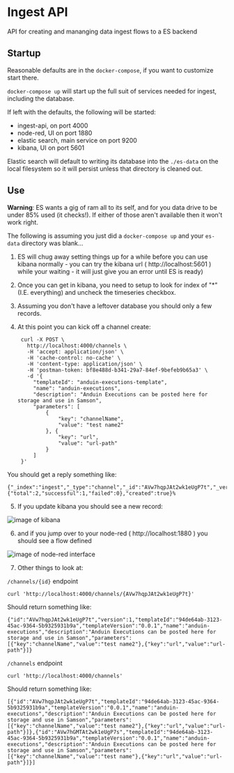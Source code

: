 # Ingest API

API for creating and mananging data ingest flows to a ES backend

## Startup

Reasonable defaults are in the `docker-compose`, if you want to customize start there.

`docker-compose up` will start up the full suit of services needed for ingest, including the database.

If left with the defaults, the following will be started:
- ingest-api, on port 4000
- node-red, UI on port 1880
- elastic search, main service on port 9200
- kibana, UI on port 5601

Elastic search will default to writing its database into the `./es-data` on the local filesystem so it
will persist unless that directory is cleaned out.

## Use
**Warning**: ES wants a gig of ram all to its self, and for you data drive to be under 85% used (it checks!). If either of those aren't available then it won't work right.

The following is assuming you just did a `docker-compose up` and your `es-data` directory was blank...

1. ES will chug away setting things up for a while before you can use kibana normally - you can try the kibana url ( http://localhost:5601 ) while your waiting - it will just give you an error until ES is ready)

2. Once you can get in kibana, you need to setup to look for index of "*" (I.E. everything) and uncheck the timeseries checkbox.

3. Assuming you don't have a leftover database you should only a few records.

4. At this point you can kick off a channel create:

        curl -X POST \
          http://localhost:4000/channels \
          -H 'accept: application/json' \
          -H 'cache-control: no-cache' \
          -H 'content-type: application/json' \
          -H 'postman-token: bf8e488d-b341-29a7-84ef-9befeb9b65a3' \
          -d '{
            "templateId": "anduin-executions-template",
            "name": "anduin-executions",
            "description": "Anduin Executions can be posted here for storage and use in Samson",
            "parameters": [
                {
                    "key": "channelName",
                    "value": "test name2"
                }, {
                    "key": "url",
                    "value": "url-path"
                }
            ]
        }'

You should get a reply something like:

    {"_index":"ingest","_type":"channel","_id":"AVw7hqpJAt2wk1eUgP7t","_version":1,"result":"created","_shards":{"total":2,"successful":1,"failed":0},"created":true}%                                                                                                  

5. If you update kibana you should see a new record:

![image of kibana](https://github.com/samtecspg/alpha-ingest-api/blob/develop/docs/img/kibana_from_channel_create.jpg "New channel record")

6. and if you jump over to your node-red ( http://localhost:1880 ) you should see a flow defined

![image of node-red interface](https://github.com/samtecspg/alpha-ingest-api/blob/develop/docs/img/node_red_from_channel_create.jpg "New channel flow in node-red")

7. Other things to look at:  

`/channels/{id}` endpoint

`curl 'http://localhost:4000/channels/{AVw7hqpJAt2wk1eUgP7t}'`

Should return something like:

`{"id":"AVw7hqpJAt2wk1eUgP7t","version":1,"templateId":"94de64ab-3123-45ac-9364-5b9325931b9a","templateVersion":"0.0.1","name":"anduin-executions","description":"Anduin Executions can be posted here for storage and use in Samson","parameters":[{"key":"channelName","value":"test name2"},{"key":"url","value":"url-path"}]}`

`/channels` endpoint

`curl 'http://localhost:4000/channels'`

Should return something like:

`[{"id":"AVw7hqpJAt2wk1eUgP7t","templateId":"94de64ab-3123-45ac-9364-5b9325931b9a","templateVersion":"0.0.1","name":"anduin-executions","description":"Anduin Executions can be posted here for storage and use in Samson","parameters":[{"key":"channelName","value":"test name2"},{"key":"url","value":"url-path"}]},{"id":"AVw7hGMTAt2wk1eUgP7s","templateId":"94de64ab-3123-45ac-9364-5b9325931b9a","templateVersion":"0.0.1","name":"anduin-executions","description":"Anduin Executions can be posted here for storage and use in Samson","parameters":[{"key":"channelName","value":"test name"},{"key":"url","value":"url-path"}]}]`
